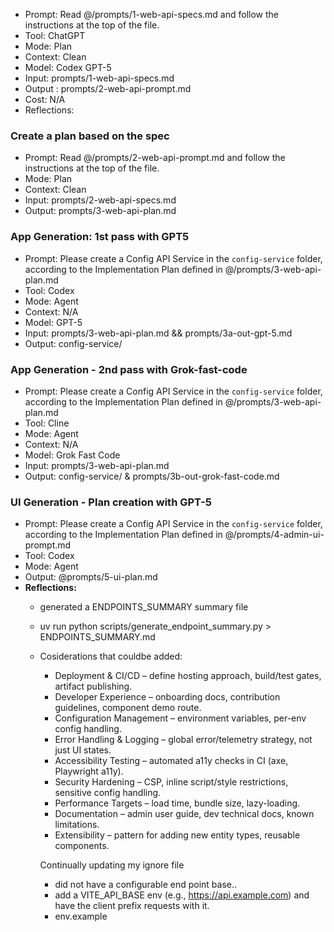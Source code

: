 - Prompt: Read @/prompts/1-web-api-specs.md and follow the instructions at the top of the file.
- Tool: ChatGPT
- Mode: Plan
- Context: Clean
- Model: Codex GPT-5
- Input: prompts/1-web-api-specs.md
- Output : prompts/2-web-api-prompt.md
- Cost: N/A
- Reflections:

### Create a plan based on the spec
- Prompt: Read @/prompts/2-web-api-prompt.md and follow the instructions at the top of the file.
- Mode: Plan
- Context: Clean
- Input: prompts/2-web-api-specs.md
- Output: prompts/3-web-api-plan.md

### App Generation: 1st pass with GPT5
- Prompt:  Please create a Config API Service in the `config-service` folder, according to the Implementation Plan defined in @/prompts/3-web-api-plan.md
- Tool: Codex
- Mode: Agent
- Context: N/A
- Model: GPT-5
- Input: prompts/3-web-api-plan.md && prompts/3a-out-gpt-5.md
- Output: config-service/

### App Generation - 2nd pass with Grok-fast-code
- Prompt:  Please create a Config API Service in the `config-service` folder, according to the Implementation Plan defined in @/prompts/3-web-api-plan.md
- Tool: Cline
- Mode: Agent
- Context: N/A
- Model: Grok Fast Code
- Input: prompts/3-web-api-plan.md
- Output: config-service/ & prompts/3b-out-grok-fast-code.md


### UI Generation - Plan creation with GPT-5
- Prompt:  Please create a Config API Service in the `config-service` folder, according to the Implementation Plan defined in @/prompts/4-admin-ui-prompt.md
- Tool: Codex
- Mode: Agent
- Output: @prompts/5-ui-plan.md
- **Reflections:**
  - generated a ENDPOINTS_SUMMARY summary file
  - uv run python scripts/generate_endpoint_summary.py > ENDPOINTS_SUMMARY.md
  - Cosiderations that couldbe added:
    - Deployment & CI/CD – define hosting approach, build/test gates, artifact publishing.
    - Developer Experience – onboarding docs, contribution guidelines, component demo route.
    - Configuration Management – environment variables, per-env config handling.
    - Error Handling & Logging – global error/telemetry strategy, not just UI states.
    - Accessibility Testing – automated a11y checks in CI (axe, Playwright a11y).
    - Security Hardening – CSP, inline script/style restrictions, sensitive config handling.
    - Performance Targets – load time, bundle size, lazy-loading.
    - Documentation – admin user guide, dev technical docs, known limitations.
    - Extensibility – pattern for adding new entity types, reusable components.


    Continually updating my ignore file
    - did not have a configurable end point base.. 
    - add a VITE_API_BASE env (e.g., https://api.example.com) and have the client prefix requests with it.
    - env.example